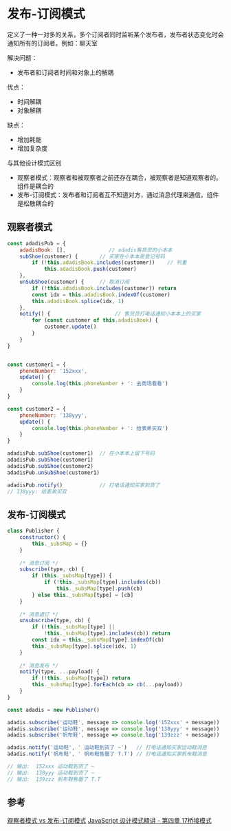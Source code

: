 # 发布-订阅模式
定义了一种一对多的关系，多个订阅者同时监听某个发布者，发布者状态变化时会通知所有的订阅者。例如：聊天室

解决问题：
- 发布者和订阅者时间和对象上的解耦

优点：
- 时间解耦
- 对象解耦

缺点：
- 增加耗能
- 增加复杂度

与其他设计模式区别
- 观察者模式：观察者和被观察者之前还存在耦合，被观察者是知道观察者的。组件是耦合的
- 发布-订阅模式：发布者和订阅者互不知道对方，通过消息代理来通信。组件是松散耦合的

## 观察者模式
```javascript
const adadisPub = {
    adadisBook: [],              // adadis售货员的小本本
    subShoe(customer) {       // 买家在小本本是登记号码
        if (!this.adadisBook.includes(customer))    // 判重
            this.adadisBook.push(customer)
    },
    unSubShoe(customer) {     // 取消订阅
        if (!this.adadisBook.includes(customer)) return
        const idx = this.adadisBook.indexOf(customer)
        this.adadisBook.splice(idx, 1)
    },
    notify() {                     // 售货员打电话通知小本本上的买家
        for (const customer of this.adadisBook) {
            customer.update()
        }
    }
}


const customer1 = {
    phoneNumber: '152xxx',
    update() {
        console.log(this.phoneNumber + ': 去商场看看')
    }
}

const customer2 = {
    phoneNumber: '138yyy',
    update() {
        console.log(this.phoneNumber + ': 给表弟买双')
    }
}

adadisPub.subShoe(customer1)  // 在小本本上留下号码
adadisPub.subShoe(customer1)
adadisPub.subShoe(customer2)
adadisPub.unSubShoe(customer1)

adadisPub.notify()            // 打电话通知买家到货了
// 138yyy: 给表弟买双
```

## 发布-订阅模式
```javascript
class Publisher {
    constructor() {
        this._subsMap = {}
    }
    
    /* 消息订阅 */
    subscribe(type, cb) {
        if (this._subsMap[type]) {
            if (!this._subsMap[type].includes(cb))
                this._subsMap[type].push(cb)
        } else this._subsMap[type] = [cb]
    }
    
    /* 消息退订 */
    unsubscribe(type, cb) {
        if (!this._subsMap[type] ||
            !this._subsMap[type].includes(cb)) return
        const idx = this._subsMap[type].indexOf(cb)
        this._subsMap[type].splice(idx, 1)
    }
    
    /* 消息发布 */
    notify(type, ...payload) {
        if (!this._subsMap[type]) return
        this._subsMap[type].forEach(cb => cb(...payload))
    }
}

const adadis = new Publisher()

adadis.subscribe('运动鞋', message => console.log('152xxx' + message))    // 订阅运动鞋
adadis.subscribe('运动鞋', message => console.log('138yyy' + message))
adadis.subscribe('帆布鞋', message => console.log('139zzz' + message))    // 订阅帆布鞋

adadis.notify('运动鞋', ' 运动鞋到货了 ~')   // 打电话通知买家运动鞋消息
adadis.notify('帆布鞋', ' 帆布鞋售罄了 T.T') // 打电话通知买家帆布鞋消息

// 输出:  152xxx 运动鞋到货了 ~
// 输出:  138yyy 运动鞋到货了 ~
// 输出:  139zzz 帆布鞋售罄了 T.T
```

## 参考
[观察者模式 vs 发布-订阅模式](https://www.zcfy.cc/article/observer-vs-pub-sub-pattern-hacker-noon)
[JavaScript 设计模式精讲 - 第四章 17桥接模式](http://www.imooc.com/read/38#catalog)
